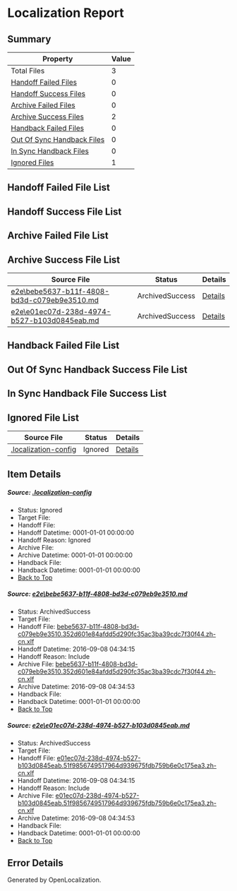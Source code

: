 # <a name='report-top'></a> Localization Report

## Summary
 Property | Value 
 -------- | ----- 
 Total Files | 3
[ Handoff Failed Files ](#handoff-failed-list)| 0
[ Handoff Success Files ](#handoff-success-list)| 0
[ Archive Failed Files ](#archive-failed-list)| 0
[ Archive Success Files ](#archive-success-list)| 2
[ Handback Failed Files ](#handback-failed-list)| 0
[ Out Of Sync Handback Files ](#outofsync-handback-success-list)| 0
[ In Sync Handback Files ](#insync-handback-success-list)| 0
[ Ignored Files ](#ignored-list)| 1

## <a name='handoff-failed-list'></a> Handoff Failed File List

## <a name='handoff-success-list'></a> Handoff Success File List

## <a name='archive-failed-list'></a> Archive Failed File List

## <a name='archive-success-list'></a> Archive Success File List
 Source File | Status | Details 
 ----------- | ------ | ------- 
 [e2e\bebe5637-b11f-4808-bd3d-c079eb9e3510.md](https://github.com/OpenLocalizationTestOrg/ol-test0/blob/9a12ed0b37bfc539971d0b062f12e29370c87cfa/e2e/bebe5637-b11f-4808-bd3d-c079eb9e3510.md) | ArchivedSuccess | [Details](#9442fcf223689a4326b7860c4f9dfad4fb128dd01)
 [e2e\e01ec07d-238d-4974-b527-b103d0845eab.md](https://github.com/OpenLocalizationTestOrg/ol-test0/blob/9a12ed0b37bfc539971d0b062f12e29370c87cfa/e2e/e01ec07d-238d-4974-b527-b103d0845eab.md) | ArchivedSuccess | [Details](#754b80c29cf755e2536921da110cf8c9a58474672)

## <a name='handback-failed-list'></a> Handback Failed File List

## <a name='outofsync-handback-success-list'></a> Out Of Sync Handback Success File List

## <a name='insync-handback-success-list'></a> In Sync Handback File Success List

## <a name='ignored-list'></a> Ignored File List
 Source File | Status | Details 
 ----------- | ------ | ------- 
 [.localization-config](https://github.com/OpenLocalizationTestOrg/ol-test0/blob/9a12ed0b37bfc539971d0b062f12e29370c87cfa/.localization-config) | Ignored | [Details](#3d4f252ac210baf56311d7e97dcc2db10974dbd20)

## Item Details
##### <a name='3d4f252ac210baf56311d7e97dcc2db10974dbd20'></a> Source: [.localization-config](https://github.com/OpenLocalizationTestOrg/ol-test0/blob/9a12ed0b37bfc539971d0b062f12e29370c87cfa/.localization-config)
* Status: Ignored
* Target File: 
* Handoff File: 
* Handoff Datetime: 0001-01-01 00:00:00
* Handoff Reason: Ignored
* Archive File: 
* Archive Datetime: 0001-01-01 00:00:00
* Handback File: 
* Handback Datetime: 0001-01-01 00:00:00
* [Back to Top](#report-top)

##### <a name='9442fcf223689a4326b7860c4f9dfad4fb128dd01'></a> Source: [e2e\bebe5637-b11f-4808-bd3d-c079eb9e3510.md](https://github.com/OpenLocalizationTestOrg/ol-test0/blob/9a12ed0b37bfc539971d0b062f12e29370c87cfa/e2e/bebe5637-b11f-4808-bd3d-c079eb9e3510.md)
* Status: ArchivedSuccess
* Target File: 
* Handoff File: [bebe5637-b11f-4808-bd3d-c079eb9e3510.352d601e84afdd5d290fc35ac3ba39cdc7f30f44.zh-cn.xlf](https://github.com/OpenLocalizationTestOrg/ol-test0-handoff/blob/4015a4cf0941894ccad68f6e8b53c93096ae6e5a/ol-handoff/OpenLocalizationTestOrg/ol-test0-zhcn/ci/ht/bebe5637-b11f-4808-bd3d-c079eb9e3510.352d601e84afdd5d290fc35ac3ba39cdc7f30f44.zh-cn.xlf)
* Handoff Datetime: 2016-09-08 04:34:15
* Handoff Reason: Include
* Archive File: [bebe5637-b11f-4808-bd3d-c079eb9e3510.352d601e84afdd5d290fc35ac3ba39cdc7f30f44.zh-cn.xlf](https://github.com/OpenLocalizationTestOrg/ol-test0-handoff/blob/b42d547298a7579b994884f3dbe97ba74baa7117/ol-archive/OpenLocalizationTestOrg/ol-test0-zhcn/ci/ht/bebe5637-b11f-4808-bd3d-c079eb9e3510.352d601e84afdd5d290fc35ac3ba39cdc7f30f44.zh-cn.xlf)
* Archive Datetime: 2016-09-08 04:34:53
* Handback File: 
* Handback Datetime: 0001-01-01 00:00:00
* [Back to Top](#report-top)

##### <a name='754b80c29cf755e2536921da110cf8c9a58474672'></a> Source: [e2e\e01ec07d-238d-4974-b527-b103d0845eab.md](https://github.com/OpenLocalizationTestOrg/ol-test0/blob/9a12ed0b37bfc539971d0b062f12e29370c87cfa/e2e/e01ec07d-238d-4974-b527-b103d0845eab.md)
* Status: ArchivedSuccess
* Target File: 
* Handoff File: [e01ec07d-238d-4974-b527-b103d0845eab.51f9856749517964d939675fdb759b6e0c175ea3.zh-cn.xlf](https://github.com/OpenLocalizationTestOrg/ol-test0-handoff/blob/4015a4cf0941894ccad68f6e8b53c93096ae6e5a/ol-handoff/OpenLocalizationTestOrg/ol-test0-zhcn/ci/ht/e01ec07d-238d-4974-b527-b103d0845eab.51f9856749517964d939675fdb759b6e0c175ea3.zh-cn.xlf)
* Handoff Datetime: 2016-09-08 04:34:15
* Handoff Reason: Include
* Archive File: [e01ec07d-238d-4974-b527-b103d0845eab.51f9856749517964d939675fdb759b6e0c175ea3.zh-cn.xlf](https://github.com/OpenLocalizationTestOrg/ol-test0-handoff/blob/b42d547298a7579b994884f3dbe97ba74baa7117/ol-archive/OpenLocalizationTestOrg/ol-test0-zhcn/ci/ht/e01ec07d-238d-4974-b527-b103d0845eab.51f9856749517964d939675fdb759b6e0c175ea3.zh-cn.xlf)
* Archive Datetime: 2016-09-08 04:34:53
* Handback File: 
* Handback Datetime: 0001-01-01 00:00:00
* [Back to Top](#report-top)


## Error Details

Generated by OpenLocalization.
